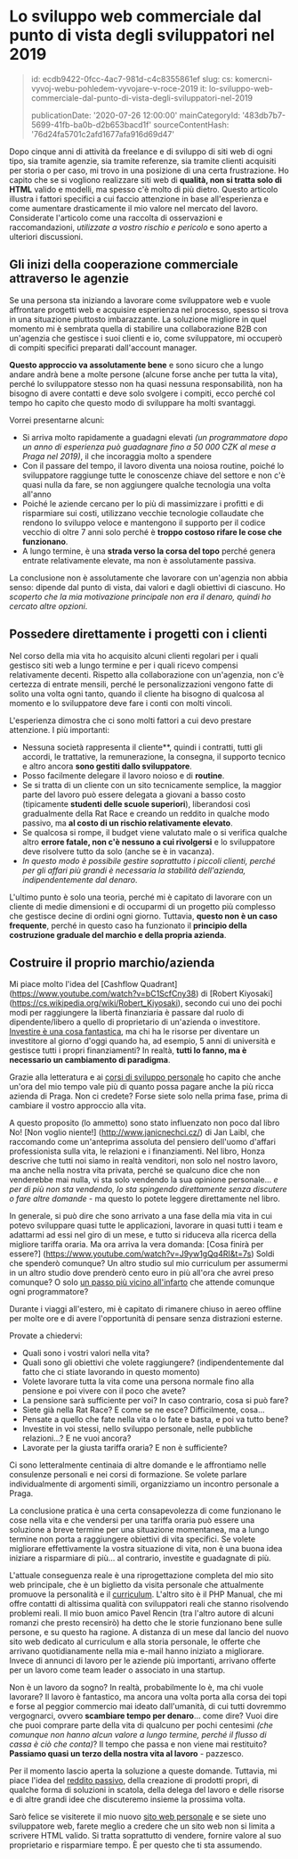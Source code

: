 Lo sviluppo web commerciale dal punto di vista degli sviluppatori nel 2019
==========================================================================

> id: ecdb9422-0fcc-4ac7-981d-c4c8355861ef
> slug:
> 	cs: komercni-vyvoj-webu-pohledem-vyvojare-v-roce-2019
> 	it: lo-sviluppo-web-commerciale-dal-punto-di-vista-degli-sviluppatori-nel-2019
> 
> publicationDate: '2020-07-26 12:00:00'
> mainCategoryId: '483db7b7-5699-41fb-ba0b-d2b653bacd1f'
> sourceContentHash: '76d24fa5701c2afd1677afa916d69d47'

Dopo cinque anni di attività da freelance e di sviluppo di siti web di ogni tipo, sia tramite agenzie, sia tramite referenze, sia tramite clienti acquisiti per storia o per caso, mi trovo in una posizione di una certa frustrazione. Ho capito che se si vogliono realizzare siti web di **qualità, non si tratta solo di HTML** valido e modelli, ma spesso c'è molto di più dietro. Questo articolo illustra i fattori specifici a cui faccio attenzione in base all'esperienza e come aumentare drasticamente il mio valore nel mercato del lavoro. Considerate l'articolo come una raccolta di osservazioni e raccomandazioni, *utilizzate a vostro rischio e pericolo* e sono aperto a ulteriori discussioni.

Gli inizi della cooperazione commerciale attraverso le agenzie
-----------------------------------------

Se una persona sta iniziando a lavorare come sviluppatore web e vuole affrontare progetti web e acquisire esperienza nel processo, spesso si trova in una situazione piuttosto imbarazzante. La soluzione migliore in quel momento mi è sembrata quella di stabilire una collaborazione B2B con un'agenzia che gestisce i suoi clienti e io, come sviluppatore, mi occuperò di compiti specifici preparati dall'account manager.

**Questo approccio va assolutamente bene** e sono sicuro che a lungo andare andrà bene a molte persone (alcune forse anche per tutta la vita), perché lo sviluppatore stesso non ha quasi nessuna responsabilità, non ha bisogno di avere contatti e deve solo svolgere i compiti, ecco perché col tempo ho capito che questo modo di sviluppare ha molti svantaggi.

Vorrei presentarne alcuni:

- Si arriva molto rapidamente a guadagni elevati *(un programmatore dopo un anno di esperienza può guadagnare fino a 50 000 CZK al mese a Praga nel 2019)*, il che incoraggia molto a spendere
- Con il passare del tempo, il lavoro diventa una noiosa routine, poiché lo sviluppatore raggiunge tutte le conoscenze chiave del settore e non c'è quasi nulla da fare, se non aggiungere qualche tecnologia una volta all'anno
- Poiché le aziende cercano per lo più di massimizzare i profitti e di risparmiare sui costi, utilizzano vecchie tecnologie collaudate che rendono lo sviluppo veloce e mantengono il supporto per il codice vecchio di oltre 7 anni solo perché è **troppo costoso rifare le cose che funzionano**.
- A lungo termine, è una **strada verso la corsa del topo** perché genera entrate relativamente elevate, ma non è assolutamente passiva.

La conclusione non è assolutamente che lavorare con un'agenzia non abbia senso: dipende dal punto di vista, dai valori e dagli obiettivi di ciascuno. Ho *scoperto che la mia motivazione principale non era il denaro, quindi ho cercato altre opzioni*.

Possedere direttamente i progetti con i clienti
----------------------------------

Nel corso della mia vita ho acquisito alcuni clienti regolari per i quali gestisco siti web a lungo termine e per i quali ricevo compensi relativamente decenti. Rispetto alla collaborazione con un'agenzia, non c'è certezza di entrate mensili, perché le personalizzazioni vengono fatte di solito una volta ogni tanto, quando il cliente ha bisogno di qualcosa al momento e lo sviluppatore deve fare i conti con molti vincoli.

L'esperienza dimostra che ci sono molti fattori a cui devo prestare attenzione. I più importanti:

- Nessuna società rappresenta il cliente**, quindi i contratti, tutti gli accordi, le trattative, la remunerazione, la consegna, il supporto tecnico e altro ancora **sono gestiti dallo sviluppatore**.
- Posso facilmente delegare il lavoro noioso e di **routine**.
- Se si tratta di un cliente con un sito tecnicamente semplice, la maggior parte del lavoro può essere delegata a giovani a basso costo (tipicamente **studenti delle scuole superiori**), liberandosi così gradualmente della Rat Race e creando un reddito in qualche modo passivo, ma **al costo di un rischio relativamente elevato**.
- Se qualcosa si rompe, il budget viene valutato male o si verifica qualche altro **errore fatale, non c'è nessuno a cui rivolgersi** e lo sviluppatore deve risolvere tutto da solo (anche se è in vacanza).
- *In questo modo è possibile gestire soprattutto i piccoli clienti, perché per gli affari più grandi è necessaria la stabilità dell'azienda, indipendentemente dal denaro*.

L'ultimo punto è solo una teoria, perché mi è capitato di lavorare con un cliente di medie dimensioni e di occuparmi di un progetto più complesso che gestisce decine di ordini ogni giorno. Tuttavia, **questo non è un caso frequente**, perché in questo caso ha funzionato il **principio della costruzione graduale del marchio e della propria azienda**.

Costruire il proprio marchio/azienda
-------------------------------------

Mi piace molto l'idea del [Cashflow Quadrant] (https://www.youtube.com/watch?v=bC1ScfCny38) di [Robert Kiyosaki] (https://cs.wikipedia.org/wiki/Robert_Kiyosaki), secondo cui uno dei pochi modi per raggiungere la libertà finanziaria è passare dal ruolo di dipendente/libero a quello di proprietario di un'azienda o investitore. [Investire è una cosa fantastica](https://www.youtube.com/watch?v=SlUBLaXaIc4), ma chi ha le risorse per diventare un investitore al giorno d'oggi quando ha, ad esempio, 5 anni di università e gestisce tutti i propri finanziamenti? In realtà, **tutti lo fanno, ma è necessario un cambiamento di paradigma**.

Grazie alla letteratura e ai [corsi di sviluppo personale](https://www.youtube.com/watch?v=J9yw1gQq4RI) ho capito che anche un'ora del mio tempo vale più di quanto possa pagare anche la più ricca azienda di Praga. Non ci credete? Forse siete solo nella prima fase, prima di cambiare il vostro approccio alla vita.

A questo proposito (lo ammetto) sono stato influenzato non poco dal libro No! [Non voglio niente!] (http://www.janicnechci.cz/) di Jan Laibl, che raccomando come un'anteprima assoluta del pensiero dell'uomo d'affari professionista sulla vita, le relazioni e i finanziamenti. Nel libro, Honza descrive che tutti noi siamo in realtà venditori, non solo nel nostro lavoro, ma anche nella nostra vita privata, perché se qualcuno dice che non venderebbe mai nulla, vi sta solo vendendo la sua opinione personale... *e per di più non sta vendendo, lo sta spingendo direttamente senza discutere o fare altre domande* - ma questo lo potete leggere direttamente nel libro.

In generale, si può dire che sono arrivato a una fase della mia vita in cui potevo sviluppare quasi tutte le applicazioni, lavorare in quasi tutti i team e adattarmi ad essi nel giro di un mese, e tutto si riduceva alla ricerca della migliore tariffa oraria. Ma ora arriva la vera domanda: [Cosa finirà per essere?] (https://www.youtube.com/watch?v=J9yw1gQq4RI&t=7s) Soldi che spenderò comunque? Un altro studio sul mio curriculum per assumermi in un altro studio dove prenderò cento euro in più all'ora che avrei preso comunque? O solo [un passo più vicino all'infarto](https://blog.freelo.cz/david-grudl-jak-ho-neznate-aneb-infarktovy-vyvoj-open-source/) che attende comunque ogni programmatore?

Durante i viaggi all'estero, mi è capitato di rimanere chiuso in aereo offline per molte ore e di avere l'opportunità di pensare senza distrazioni esterne.

Provate a chiedervi:

- Quali sono i vostri valori nella vita?
- Quali sono gli obiettivi che volete raggiungere? (indipendentemente dal fatto che ci stiate lavorando in questo momento)
- Volete lavorare tutta la vita come una persona normale fino alla pensione e poi vivere con il poco che avete?
- La pensione sarà sufficiente per voi? In caso contrario, cosa si può fare?
- Siete già nella Rat Race? E come se ne esce? Difficilmente, cosa...
- Pensate a quello che fate nella vita o lo fate e basta, e poi va tutto bene?
- Investite in voi stessi, nello sviluppo personale, nelle pubbliche relazioni...? E ne vuoi ancora?
- Lavorate per la giusta tariffa oraria? E non è sufficiente?

Ci sono letteralmente centinaia di altre domande e le affrontiamo nelle consulenze personali e nei corsi di formazione. Se volete parlare individualmente di argomenti simili, organizziamo un incontro personale a Praga.

La conclusione pratica è una certa consapevolezza di come funzionano le cose nella vita e che vendersi per una tariffa oraria può essere una soluzione a breve termine per una situazione momentanea, ma a lungo termine non porta a raggiungere obiettivi di vita specifici. Se volete migliorare effettivamente la vostra situazione di vita, non è una buona idea iniziare a risparmiare di più... al contrario, investite e guadagnate di più.

L'attuale conseguenza reale è una riprogettazione completa del mio sito web principale, che è un biglietto da visita personale che attualmente promuove la personalità e il [curriculum](https://baraja.cz/zivotopis). L'altro sito è il PHP Manual, che mi offre contatti di altissima qualità con sviluppatori reali che stanno risolvendo problemi reali. Il mio buon amico Pavel Rencin (tra l'altro autore di alcuni romanzi che presto recensirò) ha detto che le storie funzionano bene sulle persone, e su questo ha ragione. A distanza di un mese dal lancio del nuovo sito web dedicato al curriculum e alla storia personale, le offerte che arrivano quotidianamente nella mia e-mail hanno iniziato a migliorare. Invece di annunci di lavoro per le aziende più importanti, arrivano offerte per un lavoro come team leader o associato in una startup.

Non è un lavoro da sogno? In realtà, probabilmente lo è, ma chi vuole lavorare? Il lavoro è fantastico, ma ancora una volta porta alla corsa dei topi e forse al peggior commercio mai ideato dall'umanità, di cui tutti dovremmo vergognarci, ovvero **scambiare tempo per denaro**... come dire? Vuoi dire che puoi comprare parte della vita di qualcuno per pochi centesimi *(che comunque non hanno alcun valore a lungo termine, perché il flusso di cassa è ciò che conta)*? Il tempo che passa e non viene mai restituito? **Passiamo quasi un terzo della nostra vita al lavoro** - pazzesco.

Per il momento lascio aperta la soluzione a queste domande. Tuttavia, mi piace l'idea del [reddito passivo](https://mladyinvestor.cz/pasivni-prijem/), della creazione di prodotti propri, di qualche forma di soluzioni in scatola, della delega del lavoro e delle risorse e di altre grandi idee che discuteremo insieme la prossima volta.

Sarò felice se visiterete il mio nuovo [sito web personale](https://baraja.cz/) e se siete uno sviluppatore web, farete meglio a credere che un sito web non si limita a scrivere HTML valido. Si tratta soprattutto di vendere, fornire valore al suo proprietario e risparmiare tempo. È per questo che ti sta assumendo.
